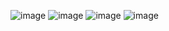 ![image](https://github.com/emirhandogandemir/Kubernetes-Notlar/assets/74687192/0159521c-b571-45d5-9441-a1087142aea0)
![image](https://github.com/emirhandogandemir/Kubernetes-Notlar/assets/74687192/d5a6b614-a13a-494c-a3a2-3310fcdc4d68)
![image](https://github.com/emirhandogandemir/Kubernetes-Notlar/assets/74687192/ec038777-49de-4718-8a59-5f64e0264da8)
![image](https://github.com/emirhandogandemir/Kubernetes-Notlar/assets/74687192/548158ad-e5b6-4c9a-86fe-7a215fe076f1)
